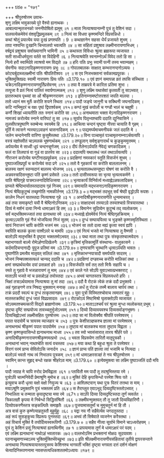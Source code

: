 +++
title = "१७९"

+++
श्रीपुरुषोत्तम उवाच-  
शृणु लक्ष्मि भावुकाख्ये पुरे वैश्यो ह्यनाथकः ।  
आबाल्यान्मृतजनको जननीपोषितो ह्यमुम् ॥१ ॥
माता नित्याश्रयानाम्नी पुत्रं तु वेशिनं सदा ।  
पालयत्येकमेवेयं वंशवृद्धिप्रमूलकम् ॥९ ॥
नित्यं सा विधवा कृष्णमन्दिरे विप्रसन्निधो ।  
कथां श्रोतुं प्रयात्येव यया दुःखं प्रणश्यति । 9 ॥
कथाज्ञानेन सहसा धैर्यं प्रजायते शुभम् ।  
तापा नश्यन्ति दुःखानि चिन्तालयो भवत्यति ॥४ ॥
सा संहितां प्रशुश्राव लक्ष्मीनारायणाभिधम् ।  
वर्षद्वयं प्रशुश्राव सर्वाख्यानानि भामिनी ॥५ ॥
कथास्ता विविधाः श्रुत्वा ब्रह्मरूपा व्यजायत ।  
सती साध्वीधर्मयुत्ता वर्तते सा विदेहिनी ॥६ ॥
नित्याश्रयेति स्वनाम्नोऽर्थं विवेद ततो हि सा ।  
नित्ये हरौ स्वामिदेवे त्वाश्रयो मम विद्यते ॥७ ॥
हरिः पतिः प्रभुः स्वामी पत्नी तस्य भवाम्यहम् ।  
सेवनीयः सदाऽनादिकृष्णनारायणः प्रभुः ॥८ ॥
गोपालबालकः साक्षात् कम्भरानन्दनोऽव्ययः ।  
कोट्यर्बुदाब्जलक्ष्मीनां पतिः श्रीपतिरीश्वरः ॥९ ॥
स एव निजभक्तानां सर्वकामप्रपूरकः ।  
भुक्तिमुक्तिप्रदः स्वामी नारायणः प्रियः पतिः ॥3.179.१० ॥
एवं ज्ञानं समापन्ना व्रतं तपसि संस्थिता ।  
चक्रेऽनादिकृष्णनारायणमूर्तिप्रसेवनम् ॥११ ॥
तया वै ताम्रपत्रे मे कारिता प्रतिमा शुभा ।  
तत्पूजा वै व्रतं नित्यं पालितं स्वार्पणात्मकम् ॥१२ ॥
शृणु लक्ष्मि यथासेवां कृतवती तु साऽभवत् ।  
प्रातरुत्थाय पृथ्व्यां सा ओं श्रीकृष्णनरायण ॥१३ ॥
इतिनाम्नामष्टोत्तरशतं जपति मालया ।  
ततो ध्यानं मम मूर्तेः करोति शयने स्थिता ॥१४॥
पादौ जङ्घे जानुनी च सक्थिनी जघनादिकम् ।  
कटि नाभिमुदरं च वक्षः पृष्ठं द्विपार्श्वकम् ॥१५॥
कण्ठं मुखं कपोलौ च गण्डौ भालं च चक्षुषी ।  
कर्णौ शिखां ध्यायतीति ततः स्नानं करोति सा ॥१६॥
अनाथमाता भक्ता मेऽनादिकृष्णनरायण ।  
नामजपं करोत्येव स्नाने वारिघटं तु सा ॥१७॥
सूर्याय पितृभ्यश्चापि ददाति द्युनिवासिने ।  
तुलसीपत्रपुष्पाणि स्तम्बेभ्यः स्वयमेव हि ॥१८॥
आचित्वा चन्दनं घृष्ट्वा नीरवा चायाति वै गृहम् ।  
मूर्तिं मे त्वासने न्यस्याऽऽवाहनं चासनादिकम् ॥१ ९॥
पाद्यमर्घ्यमाचमनीयकं जलं ददाति मे ।  
जलेन चन्दनेनापि वारिणा कुसुमैस्तथा ॥3.179.२०॥
विना पञ्चामृतं पञ्चामृतनाम्नाऽर्चयत्यपि ।  
वस्त्रं यज्ञोपवीतं चाऽमलकं भूषणार्थकम् ॥२१ ॥
तण्डुलान् सर्वशृङ्गारार्थं च कुङ्कुममुत्तमम् ।  
अर्पयत्येव मे साध्वी धूपं चन्दनचूर्णजम् ॥२२॥
दीपं तैलेनाऽर्पयति नैवेद्यं चणकादिकम् ।  
फलं वा तिलपात्रं वा गूडं वा प्रातरेव सा ॥२३॥
ददात्यपि यथालब्धं जलं तथाऽर्पयत्यपि ।  
नीराजनं करोत्येव घण्टीनादप्रपूर्वकम् ॥२४॥
प्रदक्षिणां नमस्कारं स्तुतिं विसर्जनं शुभम् ।  
पुष्पाञ्जलिप्रपूर्वं च करोत्येवं सदा प्रगे ॥२५॥
ततो वै गृहकार्यं सा करोति बाललालनम् ।  
बालस्य रक्षणं स्तन्यदानं बालस्य भोजनम् ॥२६॥
भृत्यतालब्धसन्तुष्टा पोषणं सा करोति वै ।  
अन्नवस्त्रादिसन्तुष्टा पतिं कृष्णं प्रसेवते ॥२७॥
ततो दासीस्वरूपा सा भृत्या भृत्यत्वकर्मणे ।  
याति श्रेष्ठिगृहे पात्रमञ्जनादिविधित्सया ॥२८॥
भृत्याकार्यं विनिर्वर्त्य मध्याह्नेऽन्नफलादिकम् ।  
प्राप्यते श्रेष्ठिभार्यातस्तदादाय गृहं निजम् ॥२९॥
समायाति मद्भजनाऽनादिकृष्णनरायण ।  
नित्यं श्रेष्ठिकुटुम्बं तच्छृणोति नामकीर्तनम् ॥3.179.३ ०॥
मद्भक्तं तदभूत् सर्वं श्रेष्ठी वृद्धोऽपि रूपशः ।  
कालेन निधनं यातस्तदा नित्याश्रया गृहे ॥३ १ ॥
अनादिश्रीकृष्णनारायणेति धुन्यमाचरत् ।  
अहं तया समाकृष्टो ययौ वै श्रेष्ठिनोऽन्तिकम् ॥३२॥
साक्षादभवं तस्याऽग्रे तस्याश्चाग्रे स्त्रियास्तथा ।  
दिव्यं मे मर्शनं दत्वा निन्ये धामाऽक्षरं हि तम् ॥३ ३॥
विमानेन सुदिव्येन कुटुम्बं तद् व्यलोकयम् ।  
सर्वं मद्भक्तिमज्जातं तया ह्यनाथया रमे ॥३४॥
मध्याह्ने ह्येवमेवेयं नित्यं श्रेष्ठिगृहक्रियाम् ।  
कृत्वाऽऽयाति गृहं नैजं भोजयित्वा निजं सुतम् ॥३५॥
दुग्धं सम्पाययित्वा च भुङ्क्ते कृष्णस्मृतिस्थिता ।  
सायं निराजनं चापि करोति भजनं मम ॥३६॥
भोजनं सा ततो दत्वा मह्यं कृत्वा स्वयं ह्यपि ।  
स्वपिति बालकं कृत्वा पार्श्वेऽपरे च मामपि ॥३७॥
एवं नित्यं भजते मां नित्याश्रया तु वैष्णवी ।  
बालोऽपि मातृभक्तिं वै दृष्ट्वा भक्ततमोऽभवत् ॥३८॥
यथा माता तथा पुत्रः संस्कृतश्चात्मवेदनः ।  
महाभागवतो बाल्ये रोमेऽर्हणादिखेलनैः ॥३९॥
कृत्रिमां मृत्तिकामूर्तिं संस्थाप्य- वालुकासने ।  
कर्दमादिचन्दनाद्यैः पुपूज प्रतिमां मम ॥3.179.४०॥
तृणपत्राणि भूस्थानि धृत्वाऽर्पयति भावतः ।  
पुष्पाणीति प्रमत्वैव मातृवत् सलिलं तथा ॥४१ ॥
मृत्तिकाभग्नपात्रादौ समर्पयति सादरम् ।  
भोजनं निम्बपक्वसत्फलं चान्यद् ददाति च ॥४२॥
प्रदक्षिणां दण्डवच्च करोति मालिकां तथा ।  
क्षमां सम्प्रार्थयत्येव दयां प्रसन्नतां हरेः ॥४३॥
विसर्जयति सर्वं तत् ततो मित्रैः सहापि च ।  
रमते तु गृहाग्रे वै भजन्नारायणं तु माम् ॥४४॥
एवं काले गते सोऽपि युवाऽभवत्प्रभक्तराट् ।  
माताऽपि भजते मां च प्रसन्नोऽहं तयोस्तदा ॥४५॥
अभवं चागतस्तत्र विप्ररूपधरो हरिः ।  
भिक्षां तत्राऽर्थयामास नित्याश्रया तु मां तदा ॥४६॥
ददौ वै रोटकं त्वेकं तक्रं ददौ प्रभुक्तये ।  
अहं गृहाङ्गणे तत्र निषद्य भुक्तवान् मनाक् ॥४७॥
अर्धं तु रोटकं तस्मै बालाय चार्पयं तथा ।  
तक्रं प्रददौ स्वल्पं च दुग्धं तत्कृतवानहम् ॥४८॥
युवा पुत्रो विस्मितश्चोवाच त्वमातरं मुहुः ।  
मातस्तक्रमिदं दुग्धं जातं विप्रप्रसादतः ॥४९॥
रोटकोऽयं मिष्टमिश्रो घृताक्तोऽपि व्यजायत ।  
सोऽयमतश्चमत्कारी विद्यते ब्राह्मणोत्तमः ॥3.179.५०॥
माताऽऽश्चर्यं परं श्रुत्वा मुग्धा व्यलोकयत् प्रभुम् ।  
दृष्ट्या दृष्टिं सम्प्रयोज्य तावच्चतुर्भुजोऽभवम् ॥५१॥
दिव्यो दिव्यावयवश्च दिव्यसर्वाङ्गभूषणः ।  
दिव्यचिह्नोऽभवं लक्ष्मीसहितः पुरुषोत्तमः ॥५२॥
तदा सा मां विलोक्यैव श्रीपतिं परमेश्वरम् ।  
पपात पादयोर्मे च त्रायस्व व्याजहार च ॥५३ ॥
पुत्रः केशीसञ्ज्ञकश्च ज्ञात्वा मां परमेश्वरम् ।  
अनाथनाथं श्रीकृष्णं पपात पादयोर्मम ॥५४॥
तुष्टाव मां बालकश्च माता तुष्टाव विह्वला ।  
कृष्ण कृष्णकृपासिन्धो ह्यनाथनाथ माधव ॥५५॥
तव स्वो भवसंसारात् तारय श्रीर्हरे पते ।  
अनादिश्रीकृष्णनारायणश्रीकृष्णमत्प्रभो ॥५६ ॥
भवता विप्ररूपेण तारितौ मातृपुत्रकौ ।  
अनाथानां भवान् नाथश्चेति सत्यं वचस्तव ॥५७॥
मया कथा हि बहुधा श्रुता ते परमेश्वर ।  
विरागं परमं प्राप्य सेवितोऽसि जनार्दन ॥५८ ॥
ज्ञानं प्राप्य पतिं ज्ञात्वा त्वां भजामि च नित्यदा ।  
बालोऽयं भवतो नाथ त्वं निभालय पुत्रकम् ॥५९॥
मां धामाऽक्षरसञ्ज्ञं ते नय श्रीपुरुषोत्तम ।  
स्वामिन् कान्त सुहृद् बन्धो रक्षक श्रीहरेऽव माम् ॥3.179.६० ॥
इत्येवमुक्त्वा सा लक्ष्मि पुष्पाञ्जलिं ददौ मयि ।  
पादौ जग्राह मे चापि रुरोद प्रेमविह्वला ॥६१ ॥
प्लावितौ मम पादौ तु तदश्रुभिस्तया रमे ।  
पुत्रोऽपि चात्मनिवेदी प्रेमाश्रूणि मुमोच ह ॥६२॥
मुक्तिं देहि कृपासिन्धो परमेश श्रियः पते ।  
इत्युवाच करौ धृत्वा वक्षो वक्षो नियुज्य च ॥६३ ॥
आश्लिष्टवान् यथा पुत्रः पितरं तत्तथा स माम् ।  
मयाऽश्रूणि प्रमुक्तानि पुत्रं भक्ततमं प्रति ॥६४॥
स तैराप्लुत एवाऽभूद् दिव्यदृष्टिस्ततोऽभवत् ।  
निभालिता च तन्माता कृपादृष्ट्या मया रमे ॥६7१॥
साऽपि दिव्या दिव्यदृष्टिस्तदा तूर्णं व्यवर्तत ।  
त्रिकालज्ञौ कृपया मे निर्बन्धो सिद्धिसंश्रितौ ॥६६ ॥
लक्ष्मीवन्मुक्तवत् तौ तु जातौ दिव्यविहारिणौ ।  
दिव्योपकरणैस्तत्र सङ्कल्पितैः समाहृतैः ॥६७॥
पूजयामासतुर्मां च मुमुचतुर्न मां हि तौ ।  
अत्र वासं कुरु कृष्णेत्याहतुस्तौ मुहुर्मुहुः ॥६८ ॥
यद्वा नय नौ सहैवेत्येव जगदतुस्तदा ।  
अहं रूपं सुसङ्कुच्य विप्ररूपः पुनस्तदा ॥६९॥
अभवं तौ सिषेवाते व्यजनेन करैस्तथा ।  
अहं विचार्य मुक्तिं वै तयोर्दिव्यस्वरूपिणौ ॥3.179.७ ० ॥
सहैव नीत्वा सूर्याभे विमाने चाऽध्यरोहयम् ।  
पुत्रं तु केशिनं प्रसूं नित्याश्रयां ह्यनाथिनीम् ॥७ १ ॥
प्रापयामास तूर्णं मे धामाऽक्षरं परं पदम् ।  
एवं लक्ष्मि ह्यनाथानां नाथोऽहं भवतारकः ॥७२॥
वल्लभोऽस्मि प्रभक्तानां मोक्षदः सुदयावशः ।  
पठनाच्छ्रवणाच्चाऽस्य भुक्तिर्मुक्तिर्भवेच्छुभा ॥७३॥
इति श्रीलक्ष्मीनारायणीयसंहितायां तृतीये द्वापरसन्ताने अनाथाया नित्याश्रयायास्तत्पुत्रस्य केशिनश्च भागवतीं भक्तिं दृष्ट्वा भगवता दत्तं दर्शनं मोक्षणं  
चेत्यादिनिरूपणनामा नवसप्तत्यधिकशततमोऽध्यायः ॥१७९ ॥
    
